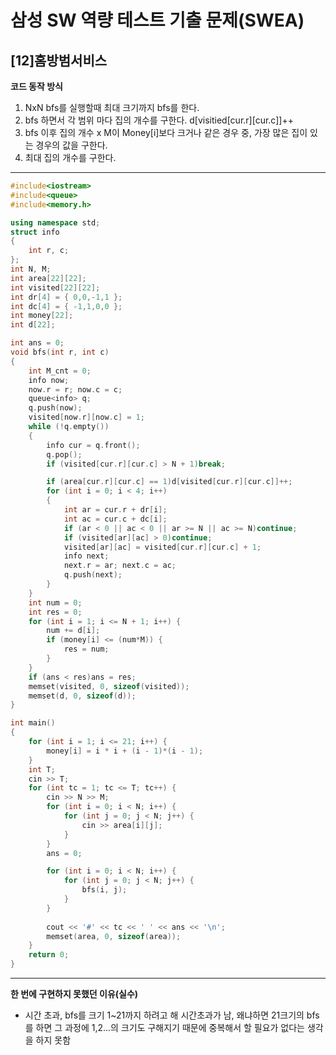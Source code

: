 
# 삼성 SW 역량 테스트 기출 문제(SWEA)

## [12]홈방범서비스

**코드 동작 방식**
1. NxN bfs를 실행할때 최대 크기까지 bfs를 한다.
2. bfs 하면서 각 범위 마다 집의 개수를 구한다. d[visitied[cur.r][cur.c]]++
3. bfs 이후 집의 개수 x M이 Money[i]보다 크거나 같은 경우 중, 가장 많은 집이 있는 경우의 값을 구한다.
4. 최대 집의 개수를 구한다.

---
```cpp
#include<iostream>
#include<queue>
#include<memory.h>

using namespace std;
struct info
{
	int r, c;
};
int N, M;
int area[22][22];
int visited[22][22];
int dr[4] = { 0,0,-1,1 };
int dc[4] = { -1,1,0,0 };
int money[22];
int d[22];

int ans = 0;
void bfs(int r, int c)
{
	int M_cnt = 0;
	info now;
	now.r = r; now.c = c;
	queue<info> q;
	q.push(now);
	visited[now.r][now.c] = 1;
	while (!q.empty())
	{
		info cur = q.front();
		q.pop();
		if (visited[cur.r][cur.c] > N + 1)break;

		if (area[cur.r][cur.c] == 1)d[visited[cur.r][cur.c]]++;
		for (int i = 0; i < 4; i++)
		{
			int ar = cur.r + dr[i];
			int ac = cur.c + dc[i];
			if (ar < 0 || ac < 0 || ar >= N || ac >= N)continue;
			if (visited[ar][ac] > 0)continue;
			visited[ar][ac] = visited[cur.r][cur.c] + 1;
			info next;
			next.r = ar; next.c = ac;
			q.push(next);
		}
	}
	int num = 0;
	int res = 0;
	for (int i = 1; i <= N + 1; i++) {
		num += d[i];
		if (money[i] <= (num*M)) {
			res = num;
		}
	}
	if (ans < res)ans = res;
	memset(visited, 0, sizeof(visited));
	memset(d, 0, sizeof(d));
}

int main()
{
	for (int i = 1; i <= 21; i++) {
		money[i] = i * i + (i - 1)*(i - 1);
	}
	int T;
	cin >> T;
	for (int tc = 1; tc <= T; tc++) {
		cin >> N >> M;
		for (int i = 0; i < N; i++) {
			for (int j = 0; j < N; j++) {
				cin >> area[i][j];
			}
		}
		ans = 0;

		for (int i = 0; i < N; i++) {
			for (int j = 0; j < N; j++) {
				bfs(i, j);
			}
		}
		
		cout << '#' << tc << ' ' << ans << '\n';
		memset(area, 0, sizeof(area));
	}
	return 0;
}
```
---

**한 번에 구현하지 못했던 이유(실수)**

- 시간 초과, bfs를 크기 1~21까지 하려고 해 시간초과가 남, 왜냐하면 21크기의 bfs를 하면 그 과정에 1,2...의 크기도 구해지기 때문에 중복해서 할 필요가 없다는 생각을 하지 못함
